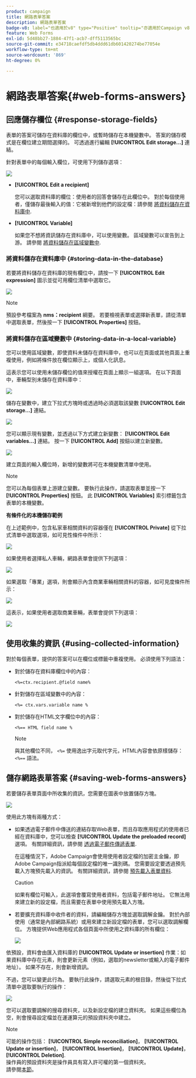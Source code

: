 ```yaml
---
product: campaign
title: 網路表單答案
description: 網路表單答案
badge-v8: label="也適用於v8" type="Positive" tooltip="亦適用於Campaign v8"
feature: Web Forms
exl-id: 5d48bb27-1884-47f1-acb7-dff5113565bc
source-git-commit: e34718caefdf5db4ddd61db601420274be77054e
workflow-type: tm+mt
source-wordcount: '869'
ht-degree: 0%

---
```


# 網路表單答案{#web-forms-answers}


## 回應儲存欄位 {#response-storage-fields}

表單的答案可儲存在資料庫的欄位中，或暫時儲存在本機變數中。 答案的儲存模式是在欄位建立期間選擇的。 可透過進行編輯 **[!UICONTROL Edit storage...]** 連結。

針對表單中的每個輸入欄位，可使用下列儲存選項：

![](assets/s_ncs_admin_survey_select_storage.png)

* **[!UICONTROL Edit a recipient]**

  您可以選取資料庫的欄位：使用者的回答會儲存在此欄位中。 對於每個使用者，僅儲存最後輸入的值：它被新增到他們的設定檔：請參閱 [將資料儲存在資料庫中](#storing-data-in-the-database).

* **[!UICONTROL Variable]**

  如果您不想將資訊儲存在資料庫中，可以使用變數。 區域變數可以宣告到上游。 請參閱 [將資料儲存在區域變數中](#storing-data-in-a-local-variable).

### 將資料儲存在資料庫中 {#storing-data-in-the-database}

若要將資料儲存在資料庫的現有欄位中，請按一下 **[!UICONTROL Edit expression]** 圖示並從可用欄位清單中選取它。

![](assets/s_ncs_admin_survey_storage_type1.png)

>[!NOTE]
>
>預設參考檔案為 **nms：recipient** 綱要。 若要檢視表單或選擇新表單，請從清單中選取表單，然後按一下 **[!UICONTROL Properties]** 按鈕。

### 將資料儲存在區域變數中 {#storing-data-in-a-local-variable}

您可以使用區域變數，即使資料未儲存在資料庫中，也可以在頁面或其他頁面上重複使用，例如將條件放在欄位顯示上，或個人化訊息。

這表示您可以使用未儲存欄位的值來授權在頁面上顯示一組選項。 在以下頁面中，車輛型別未儲存在資料庫中：

![](assets/s_ncs_admin_survey_no_storage_variable.png)

儲存在變數中，建立下拉式方塊時或透過時必須選取該變數 **[!UICONTROL Edit storage...]** 連結。

![](assets/s_ncs_admin_survey_no_storage_variable2.png)

您可以顯示現有變數，並透過以下方式建立新變數： **[!UICONTROL Edit variables...]** 連結。 按一下 **[!UICONTROL Add]** 按鈕以建立新變數。

![](assets/s_ncs_admin_survey_add_a_variable.png)

建立頁面的輸入欄位時，新增的變數將可在本機變數清單中使用。

>[!NOTE]
>
>您可以為每個表單上游建立變數。 要執行此操作，請選取表單並按一下 **[!UICONTROL Properties]** 按鈕。 此 **[!UICONTROL Variables]** 索引標籤包含表單的本機變數。

**有條件化的本機儲存範例**

在上述範例中，包含私家車相關資料的容器僅在 **[!UICONTROL Private]** 從下拉式清單中選取選項，如可見性條件中所示：

![](assets/s_ncs_admin_survey_add_a_condition.png)

如果使用者選擇私人車輛，網路表單會提供下列選項：

![](assets/s_ncs_admin_survey_no_storage_conda.png)

如果選取「專業」選項，則會顯示內含商業車輛相關資料的容器，如可見度條件所示：

![](assets/s_ncs_admin_survey_view_a_condition.png)

這表示，如果使用者選取商業車輛，表單會提供下列選項：

![](assets/s_ncs_admin_survey_no_storage_condb.png)

## 使用收集的資訊 {#using-collected-information}

對於每個表單，提供的答案可以在欄位或標籤中重複使用。 必須使用下列語法：

* 對於儲存在資料庫欄位中的內容：

  ```
  <%=ctx.recipient.@field name%
  ```

* 針對儲存在區域變數中的內容：

  ```
  <%= ctx.vars.variable name %
  ```

* 對於儲存在HTML文字欄位中的內容：

  ```
  <%== HTML field name %
  ```

  >[!NOTE]
  >
  >與其他欄位不同， `<%=` 使用逸出字元取代字元，HTML內容會依原樣儲存： `<%==` 語法。

## 儲存網路表單答案 {#saving-web-forms-answers}

若要儲存表單頁面中所收集的資訊，您需要在圖表中放置儲存方塊。

![](assets/s_ncs_admin_survey_save_box.png)

使用此方塊有兩種方式：

* 如果透過電子郵件中傳送的連結存取Web表單，而且存取應用程式的使用者已經在資料庫中，您可以檢查 **[!UICONTROL Update the preloaded record]** 選項。 有關詳細資訊，請參閱 [透過電子郵件傳遞表單](publishing-a-web-form.md#delivering-a-form-via-email).

  在這種情況下，Adobe Campaign會使用使用者設定檔的加密主金鑰，即Adobe Campaign指派給每個設定檔的唯一識別碼。 您需要設定要透過預先載入方塊預先載入的資訊。 有關詳細資訊，請參閱 [預先載入表單資料](publishing-a-web-form.md#pre-loading-the-form-data).

  >[!CAUTION]
  >
  >如果有欄位可輸入，此選項會覆寫使用者資料，包括電子郵件地址。 它無法用來建立新的設定檔，而且需要在表單中使用預先載入方塊。

* 若要擴充資料庫中收件者的資料，請編輯儲存方塊並選取調解金鑰。 對於內部使用（通常是內部網路系統）或用來建立新設定檔的表單，您可以選取調解欄位。 方塊提供Web應用程式各個頁面中所使用之資料庫的所有欄位：

  ![](assets/s_ncs_admin_survey_save_box_edit.png)

依預設，資料會由匯入資料庫的 **[!UICONTROL Update or insertion]** 作業：如果資料庫中存在元素，則會更新元素（例如，選取的newsletter或輸入的電子郵件地址）。 如果不存在，則會新增資訊。

不過，您可以變更此行為。 要執行此操作，請選取元素的根目錄，然後從下拉式清單中選取要執行的操作：

![](assets/s_ncs_admin_survey_save_operation.png)

您可以選取要調解的搜尋資料夾，以及新設定檔的建立資料夾。 如果這些欄位為空，則會搜尋設定檔並在運運算元的預設資料夾中建立。

>[!NOTE]
>
>可能的操作包括： **[!UICONTROL Simple reconciliation]**， **[!UICONTROL Update or insertion]**， **[!UICONTROL Insertion]**， **[!UICONTROL Update]**， **[!UICONTROL Deletion]**.\
>操作員的預設資料夾是操作員具有寫入許可權的第一個資料夾。\
>請參閱[本節](../../platform/using/access-management.md)。
